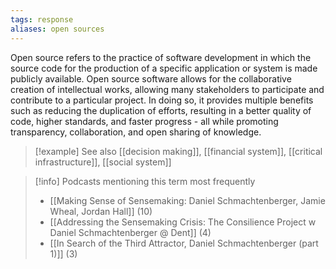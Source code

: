 ```yaml
---
tags: response
aliases: open sources
---
```


Open source refers to the practice of software development in which the source code for the production of a specific application or system is made publicly available. Open source software allows for the collaborative creation of intellectual works, allowing many stakeholders to participate and contribute to a particular project. In doing so, it provides multiple benefits such as reducing the duplication of efforts, resulting in a better quality of code, higher standards, and faster progress - all while promoting transparency, collaboration, and open sharing of knowledge.

> [!example] See also
> [[decision making]], [[financial system]], [[critical infrastructure]], [[social system]]

> [!info] Podcasts mentioning this term most frequently
> * [[Making Sense of Sensemaking: Daniel Schmachtenberger, Jamie Wheal, Jordan Hall]] (10)
> * [[Addressing the Sensemaking Crisis: The Consilience Project w  Daniel Schmachtenberger @ Dent]] (4)
> * [[In Search of the Third Attractor, Daniel Schmachtenberger (part 1)]] (3)